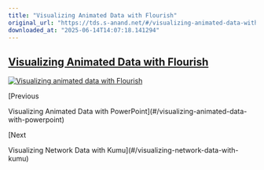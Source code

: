 ```yaml
---
title: "Visualizing Animated Data with Flourish"
original_url: "https://tds.s-anand.net/#/visualizing-animated-data-with-flourish?id=visualizing-animated-data-with-flourish"
downloaded_at: "2025-06-14T14:07:18.141294"
---
```


[Visualizing Animated Data with Flourish](#/visualizing-animated-data-with-flourish?id=visualizing-animated-data-with-flourish)
-------------------------------------------------------------------------------------------------------------------------------

[![Visualizing animated data with Flourish](https://i.ytimg.com/vi_webp/JrnIu5Bm8i4/sddefault.webp)](https://youtu.be/JrnIu5Bm8i4)

[Previous

Visualizing Animated Data with PowerPoint](#/visualizing-animated-data-with-powerpoint)

[Next

Visualizing Network Data with Kumu](#/visualizing-network-data-with-kumu)